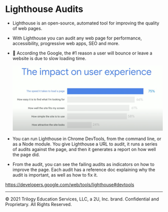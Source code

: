 # Lighthouse Audits

* Lighthouse is an open-source, automated tool for improving the quality of web pages.

* With Lighthouse you can audit any web page for performance, accessibility, progressive web apps, SEO and more.

* 🔑 According the Google, the #1 reason a user will bounce or leave a website is due to slow loading time.

  ![The most important metric for user retention is page loading time.](./assets/speed-impact.png)

* You can run Lighthouse in Chrome DevTools, from the command line, or as a Node module. You give Lighthouse a URL to audit, it runs a series of audits against the page, and then it generates a report on how well the page did. 
  
* From the audit, you can see the failing audits as indicators on how to improve the page. Each audit has a reference doc explaining why the audit is important, as well as how to fix it.

https://developers.google.com/web/tools/lighthouse#devtools

---
© 2021 Trilogy Education Services, LLC, a 2U, Inc. brand. Confidential and Proprietary. All Rights Reserved.
